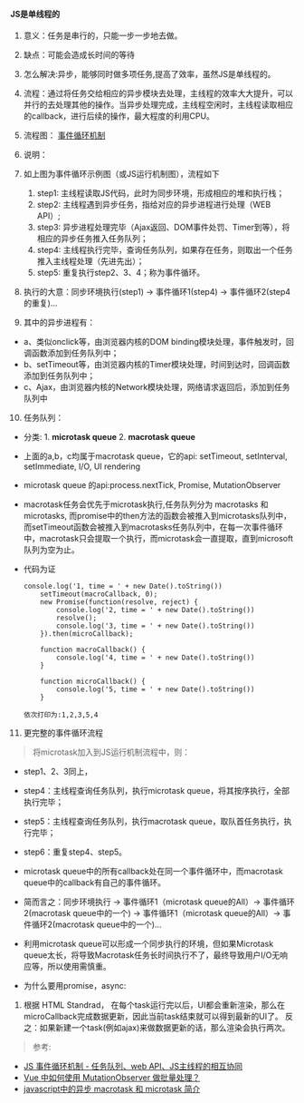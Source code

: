 #### JS是单线程的
1. 意义：任务是串行的，只能一步一步地去做。
2. 缺点：可能会造成长时间的等待
3. 怎么解决:异步，能够同时做多项任务,提高了效率，虽然JS是单线程的。
4. 流程：通过将任务交给相应的异步模块去处理，主线程的效率大大提升，可以并行的去处理其他的操作。当异步处理完成，主线程空闲时，主线程读取相应的callback，进行后续的操作，最大程度的利用CPU。
5. 流程图：
    [事件循环机制](./images/事件流程图.png)
6. 说明：
7. 如上图为事件循环示例图（或JS运行机制图），流程如下
    1. step1: 主线程读取JS代码，此时为同步环境，形成相应的堆和执行栈；
    2. step2: 主线程遇到异步任务，指给对应的异步进程进行处理（WEB API）;
    3. step3: 异步进程处理完毕（Ajax返回、DOM事件处罚、Timer到等），将相应的异步任务推入任务队列；
    4. step4: 主线程执行完毕，查询任务队列，如果存在任务，则取出一个任务推入主线程处理（先进先出）；
    5. step5: 重复执行step2、3、4；称为事件循环。

8. 执行的大意：同步环境执行(step1) -> 事件循环1(step4) -> 事件循环2(step4的重复)…
   　
9. 其中的异步进程有：
* a、类似onclick等，由浏览器内核的DOM binding模块处理，事件触发时，回调函数添加到任务队列中；
* b、setTimeout等，由浏览器内核的Timer模块处理，时间到达时，回调函数添加到任务队列中；
* c、Ajax，由浏览器内核的Network模块处理，网络请求返回后，添加到任务队列中

10. 任务队列：
* 分类: 1. **microtask queue** 2. **macrotask queue** 

* 上面的a,b，c均属于macrotask queue，它的api: setTimeout, setInterval, setImmediate, I/O, UI rendering

* microtask queue 的api:process.nextTick, Promise, MutationObserver

* macrotask任务会优先于microtask执行,任务队列分为 macrotasks 和 microtasks, 而promise中的then方法的函数会被推入到microtasks队列中，而setTimeout函数会被推入到macrotasks任务队列中，在每一次事件循环中，macrotask只会提取一个执行，而microtask会一直提取，直到microsoft队列为空为止。

* 代码为证
    ```
    console.log('1, time = ' + new Date().toString())
        setTimeout(macroCallback, 0);
        new Promise(function(resolve, reject) {
            console.log('2, time = ' + new Date().toString())
            resolve();
            console.log('3, time = ' + new Date().toString())
        }).then(microCallback);

        function macroCallback() {
            console.log('4, time = ' + new Date().toString())
        } 

        function microCallback() {
            console.log('5, time = ' + new Date().toString())
        }

    依次打印为:1,2,3,5,4
    ```
11. 更完整的事件循环流程    

> 将microtask加入到JS运行机制流程中，则：

* step1、2、3同上，

* step4：主线程查询任务队列，执行microtask queue，将其按序执行，全部执行完毕；

* step5：主线程查询任务队列，执行macrotask queue，取队首任务执行，执行完毕；

* step6：重复step4、step5。

* microtask queue中的所有callback处在同一个事件循环中，而macrotask queue中的callback有自己的事件循环。

* 简而言之：同步环境执行 -> 事件循环1（microtask queue的All）-> 事件循环2(macrotask queue中的一个) -> 事件循环1（microtask queue的All）-> 事件循环2(macrotask queue中的一个)...

* 利用microtask queue可以形成一个同步执行的环境，但如果Microtask queue太长，将导致Macrotask任务长时间执行不了，最终导致用户I/O无响应等，所以使用需慎重。

* 为什么要用promise，async:  
1. 根据 HTML Standrad， 在每个task运行完以后，UI都会重新渲染，那么在    microCallback完成数据更新，因此当前task结束就可以得到最新的UI了。    反 之：如果新建一个task(例如ajax)来做数据更新的话，那么渲染会执行两次。

> 参考:
  * [JS 事件循环机制 - 任务队列、web API、JS主线程的相互协同](http://www.cnblogs.com/hity-tt/p/6733062.html)
  * [Vue 中如何使用 MutationObserver 做批量处理？](https://www.zhihu.com/question/55364497/answer/144215284)
  * [javascript中的异步 macrotask 和 microtask 简介](http://www.cnblogs.com/hity-tt/p/6733062.html)

